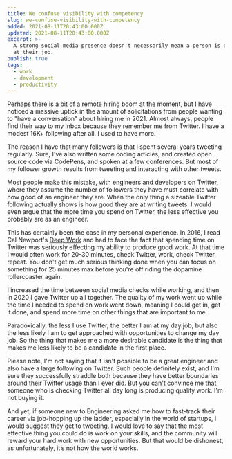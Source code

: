 ```yaml
---
title: We confuse visibility with competency
slug: we-confuse-visibility-with-competency
added: 2021-08-11T20:43:00.000Z
updated: 2021-08-11T20:43:00.000Z
excerpt: >-
  A strong social media presence doesn't necessarily mean a person is any good
  at their job.
publish: true
tags:
  - work
  - development
  - productivity
---
```


Perhaps there is a bit of a remote hiring boom at the moment, but I have noticed a massive uptick in the amount of solicitations from people wanting to "have a conversation" about hiring me in 2021. Almost always, people find their way to my inbox because they remember me from Twitter. I have a modest 16K+ following after all. I used to have more.

The reason I have that many followers is that I spent several years tweeting regularly. Sure, I've also written some coding articles, and created open source code via CodePens, and spoken at a few conferences. But most of my follower growth results from tweeting and interacting with other tweets. 

Most people make this mistake, with engineers and developers on Twitter, where they assume the number of followers they have must correlate with how good of an engineer they are. When the only thing a sizeable Twitter following actually shows is how good they are at writing tweets. I would even argue that the more time you spend on Twitter, the less effective you probably are as an engineer.

This has certainly been the case in my personal experience. In 2016, I read Cal Newport's [Deep Work](https://www.calnewport.com/books/deep-work/) and had to face the fact that spending time on Twitter was seriously effecting my ability to produce good work. At that time I would often work for 20-30 minutes, check Twitter, work, check Twitter, repeat. You don't get much serious thinking done when you can focus on something for 25 minutes max before you're off riding the dopamine rollercoaster again.

I increased the time between social media checks while working, and then in 2020 I gave Twitter up all together. The quality of my work went up while the time I needed to spend on work went down, meaning I could get in, get it done, and spend more time on other things that are important to me. 

Paradoxically, the less I use Twitter, the better I am at my day job, but also the less likely I am to get approached with opportunities to change my day job. So the thing that makes me a more desirable candidate is the thing that makes me less likely to be a candidate in the first place. 

Please note, I'm not saying that it isn't possible to be a great engineer and also have a large following on Twitter. Such people definitely exist, and I'm sure they successfully straddle both because they have better boundaries around their Twitter usage than I ever did. But you can't convince me that someone who is checking Twitter all day long is producing quality work. I'm not buying it. 

And yet, if someone new to Engineering asked me how to fast-track their career via job-hopping up the ladder, especially in the world of startups, I would suggest they get to tweeting. I would love to say that the most effective thing you could do is work on your skills, and the community will reward your hard work with new opportunities. But that would be dishonest, as unfortunately, it’s not how the world works.

